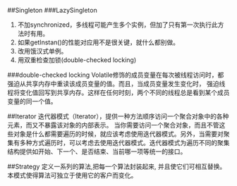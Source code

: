 ##Singleton
###LazySingleton
1. 不加synchronized，多线程可能产生多个实例，但加了只有第一次执行此方法时有用。
2. 如果getInstan()的性能对应用不是很关键，就什么都别做。
3. 改用饿汉式单例。
4. 用双重检查加锁(double-checked locking)

###double-checked locking
Volatile修饰的成员变量在每次被线程访问时，都强迫从共享内存中重读该成员变量的值。而且，当成员变量发生变化时，
强迫线程将变化值回写到共享内存。这样在任何时刻，两个不同的线程总是看到某个成员变量的同一个值。

##Iterator
 迭代器模式（Iterator），提供一种方法顺序访问一个聚合对象中的各种元素，而又不暴露该对象的内部表示。
 当你需要访问一个聚合对象，而且不管这些对象是什么都需要遍历的时候，就应该考虑使用迭代器模式。另外，当需要对聚集有多种方式遍历时，可以考虑去使用迭代器模式。迭代器模式为遍历不同的聚集结构提供如开始、下一个、是否结束、当前哪一项等统一的接口。

##Strategy
定义一系列的算法,把每一个算法封装起来, 并且使它们可相互替换。本模式使得算法可独立于使用它的客户而变化。
